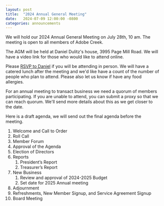 ```yaml
---
layout: post
title:  "2024 Annual General Meeting"
date:   2024-07-09 12:00:00 -0800
categories: announcements
---
```


We will hold our 2024 Annual General Meeting on July 28th, 10 am.
The meeting is open to all members of Adobe Creek.

<!-- more -->

The AGM will be held at Daniel Dulitz's house, 3995 Page Mill Road.
We will have a video link for those who would like to attend online.

Please [RSVP to Daniel](mailto:info@adobecreek.net) if you will be attending in person.
We will have a catered lunch after the meeting and we'd like have a count of the number of people who plan to attend.
Please also let us know if have any food allergies.

For an annual meeting to transact business we need a quorum of members
participating.  If you are unable to attend, you can submit a proxy so that we
can reach quorum.  We'll send more details about this as we get closer to the
date.

Here is a draft agenda, we will send out the final agenda before the meeting.
  1. Welcome and Call to Order
  1. Roll Call
  1. Member Forum
  1. Approval of the Agenda
  1. Election of Directors
  1. Reports
     1. President’s Report
     1. Treasurer’s Report
  1. New Business
     1. Review and approval of 2024-2025 Budget
     1. Set date for 2025 Annual meeting
  1. Adjournment
  1. Refreshments, New Member Signup, and Service Agreement Signup
  1. Board Meeting
